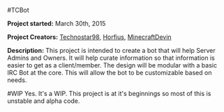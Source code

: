 #TCBot

**Project started:**  March 30th, 2015

**Project Creators:** [Technostar98](https://github.com/technostar98/), [Horfius](https://github.com/Horfius/), [MinecraftDevin](https://github.com/MinecraftDevin/)

**Description:**  This project is intended to create a bot that will help
                  Server Admins and Owners. It will help curate information
                  so that information is easier to get as a client/member.
                  The design will be modular with a basic IRC Bot at the core.
                  This will allow the bot to be customizable based on needs.

#WIP
Yes. It's a WIP. This project is at it's beginnings so most of this is
unstable and alpha code.